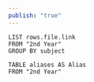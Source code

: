 ```yaml
---
publish: "true"
---
```

```dataview
LIST rows.file.link
FROM "2nd Year"
GROUP BY subject
```

```dataview
TABLE aliases AS Alias
FROM "2nd Year"
```
